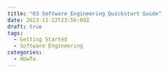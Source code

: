 ```yaml
---
title: "03 Software Engineering Quickstart Guide"
date: 2023-11-22T23:56:09Z
draft: true
tags:
  - Getting Started
  - Software Engineering
categories:
  - HowTo
---
```


